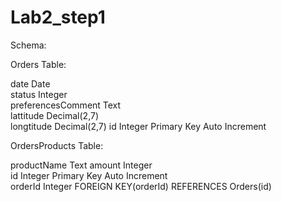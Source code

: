 # Lab2_step1

Schema:

Orders Table:  

  date Date  
  status Integer  
  preferencesComment Text  
  lattitude Decimal(2,7)  
  longtitude Decimal(2,7) 
  id Integer Primary Key Auto Increment  


OrdersProducts Table:  

  productName Text
  amount Integer  
  id Integer Primary Key Auto Increment  
  orderId Integer
  FOREIGN KEY(orderId) REFERENCES Orders(id)
